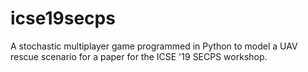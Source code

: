 # icse19secps
A stochastic multiplayer game programmed in Python to model a UAV rescue scenario for a paper for the ICSE '19 SECPS workshop.
